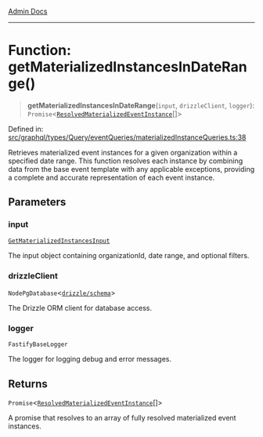[Admin Docs](/)

***

# Function: getMaterializedInstancesInDateRange()

> **getMaterializedInstancesInDateRange**(`input`, `drizzleClient`, `logger`): `Promise`\<[`ResolvedMaterializedEventInstance`](../../../../../../drizzle/tables/materializedEventInstances/type-aliases/ResolvedMaterializedEventInstance.md)[]\>

Defined in: [src/graphql/types/Query/eventQueries/materializedInstanceQueries.ts:38](https://github.com/gautam-divyanshu/talawa-api/blob/84910820371ade6fdca33545b3a0fc1e929731b2/src/graphql/types/Query/eventQueries/materializedInstanceQueries.ts#L38)

Retrieves materialized event instances for a given organization within a specified date range.
This function resolves each instance by combining data from the base event template
with any applicable exceptions, providing a complete and accurate representation of each event instance.

## Parameters

### input

[`GetMaterializedInstancesInput`](../interfaces/GetMaterializedInstancesInput.md)

The input object containing organizationId, date range, and optional filters.

### drizzleClient

`NodePgDatabase`\<[`drizzle/schema`](../../../../../../drizzle/schema/README.md)\>

The Drizzle ORM client for database access.

### logger

`FastifyBaseLogger`

The logger for logging debug and error messages.

## Returns

`Promise`\<[`ResolvedMaterializedEventInstance`](../../../../../../drizzle/tables/materializedEventInstances/type-aliases/ResolvedMaterializedEventInstance.md)[]\>

A promise that resolves to an array of fully resolved materialized event instances.
